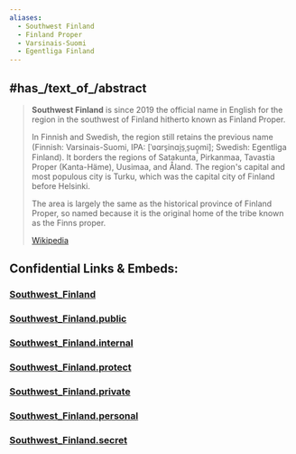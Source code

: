 ```yaml
---
aliases:
  - Southwest Finland
  - Finland Proper
  - Varsinais-Suomi
  - Egentliga Finland
---
```



## #has_/text_of_/abstract 

> **Southwest Finland** is since 2019 the official name in English 
> for the region in the southwest of Finland hitherto known as Finland Proper. 
> 
> In Finnish and Swedish, the region still retains the previous name 
> (Finnish: Varsinais-Suomi, IPA: [ˈʋɑrs̠inɑi̯s̠ˌs̠uo̞̯mi]; Swedish: Egentliga Finland). 
> It borders the regions of Satakunta, Pirkanmaa, Tavastia Proper (Kanta-Häme), Uusimaa, 
> and Åland. 
> The region's capital and most populous city is Turku, 
> which was the capital city of Finland before Helsinki.
>
> The area is largely the same as the historical province of Finland Proper, 
> so named because it is the original home of the tribe known as the Finns proper.
>
> [Wikipedia](https://en.wikipedia.org/wiki/Southwest%20Finland)


## Confidential Links & Embeds: 

### [Southwest_Finland](/_Standards/Earth/Continent/Europe/Europe~North/Finland/Provinces~Finland/Southwest_Finland.md) 

### [Southwest_Finland.public](/_public/Earth/Continent/Europe/Europe~North/Finland/Provinces~Finland/Southwest_Finland.public.md) 

### [Southwest_Finland.internal](/_internal/Earth/Continent/Europe/Europe~North/Finland/Provinces~Finland/Southwest_Finland.internal.md) 

### [Southwest_Finland.protect](/_protect/Earth/Continent/Europe/Europe~North/Finland/Provinces~Finland/Southwest_Finland.protect.md) 

### [Southwest_Finland.private](/_private/Earth/Continent/Europe/Europe~North/Finland/Provinces~Finland/Southwest_Finland.private.md) 

### [Southwest_Finland.personal](/_personal/Earth/Continent/Europe/Europe~North/Finland/Provinces~Finland/Southwest_Finland.personal.md) 

### [Southwest_Finland.secret](/_secret/Earth/Continent/Europe/Europe~North/Finland/Provinces~Finland/Southwest_Finland.secret.md)

